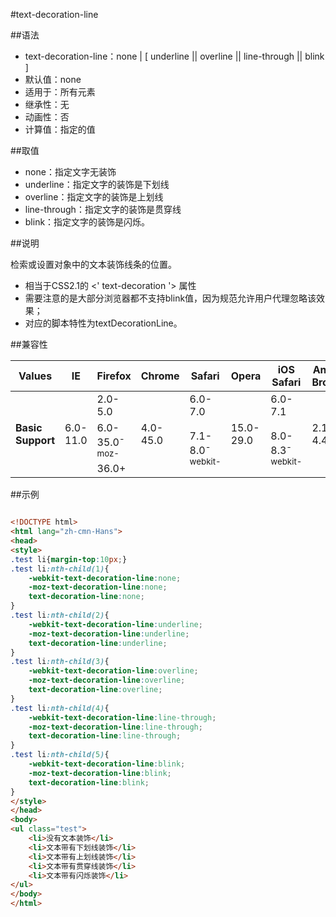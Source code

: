 #text-decoration-line

##语法

- text-decoration-line：none | [ underline || overline || line-through || blink ]
- 默认值：none
- 适用于：所有元素
- 继承性：无
- 动画性：否
- 计算值：指定的值


##取值

- none：指定文字无装饰
- underline：指定文字的装饰是下划线
- overline：指定文字的装饰是上划线
- line-through：指定文字的装饰是贯穿线
- blink：指定文字的装饰是闪烁。


##说明

检索或设置对象中的文本装饰线条的位置。

- 相当于CSS2.1的 &lt;' text-decoration '&gt; 属性
- 需要注意的是大部分浏览器都不支持blink值，因为规范允许用户代理忽略该效果；
- 对应的脚本特性为textDecorationLine。


##兼容性


<table class="compatible">
<thead>
	<tr>
		<th>Values</th>
		<th>IE</th>
		<th>Firefox</th>
		<th>Chrome</th>
		<th>Safari</th>
		<th>Opera</th>
		<th>iOS Safari</th>
		<th>Android Browser</th>
		<th>Android Chrome</th>
	</tr>
</thead>
<tbody>
	<tr>
		<td rowspan="3"><strong>Basic Support</strong></td>
		<td class="unsupport" rowspan="3">6.0-11.0</td>
		<td class="unsupport">2.0-5.0</td>
		<td class="unsupport" rowspan="3">4.0-45.0</td>
		<td class="unsupport">6.0-7.0</td>
		<td class="unsupport" rowspan="3">15.0-29.0</td>
		<td class="unsupport">6.0-7.1</td>
		<td class="unsupport" rowspan="3">2.1-4.4.4</td>
		<td class="unsupport" rowspan="3">18.0-42.0</td>
	</tr>
	<tr>
		<td class="support">6.0-35.0<sup class="fix">-moz-</sup></td>
		<td class="support" rowspan="2">7.1-8.0<sup class="fix">-webkit-</sup></td>
		<td class="support" rowspan="2">8.0-8.3<sup class="fix">-webkit-</sup></td>
	</tr>
	<tr>
		<td class="support">36.0+</td>
	</tr>
</tbody>
</table>




##示例

```html

<!DOCTYPE html>
<html lang="zh-cmn-Hans">
<head>
<style>
.test li{margin-top:10px;}
.test li:nth-child(1){
	-webkit-text-decoration-line:none;
    -moz-text-decoration-line:none;
    text-decoration-line:none;
}
.test li:nth-child(2){
    -webkit-text-decoration-line:underline;
    -moz-text-decoration-line:underline;
    text-decoration-line:underline;
}
.test li:nth-child(3){
    -webkit-text-decoration-line:overline;
    -moz-text-decoration-line:overline;
    text-decoration-line:overline;
}
.test li:nth-child(4){
    -webkit-text-decoration-line:line-through;
    -moz-text-decoration-line:line-through;
    text-decoration-line:line-through;
}
.test li:nth-child(5){
    -webkit-text-decoration-line:blink;
    -moz-text-decoration-line:blink;
    text-decoration-line:blink;
}
</style>
</head>
<body>
<ul class="test">
    <li>没有文本装饰</li>
    <li>文本带有下划线装饰</li>
    <li>文本带有上划线装饰</li>
    <li>文本带有贯穿线装饰</li>
    <li>文本带有闪烁装饰</li>
</ul>
</body>
</html>

```
